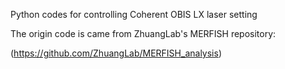 Python codes for controlling Coherent OBIS LX laser setting

The origin code is came from ZhuangLab's MERFISH repository:

(https://github.com/ZhuangLab/MERFISH_analysis)

